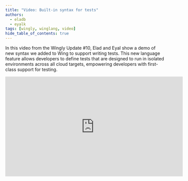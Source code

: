 ```yaml
---
title: "Video: Built-in syntax for tests"
authors: 
  - eladb
  - eyalk
tags: [wingly, winglang, video]
hide_table_of_contents: true
---
```


In this video from the Wingly Update #10, Elad and Eyal show a demo of new syntax we added to Wing to support writing tests. This new language feature allows developers to define tests that are designed to run in isolated environments across all cloud targets, empowering developers with first-class support for testing. 

<!--truncate-->

<iframe width="560" height="315" src="https://www.youtube.com/embed/MPoQlTrOf4U" title="YouTube video player" frameborder="0" allow="accelerometer; autoplay; clipboard-write; encrypted-media; gyroscope; picture-in-picture; web-share" allowfullscreen></iframe>